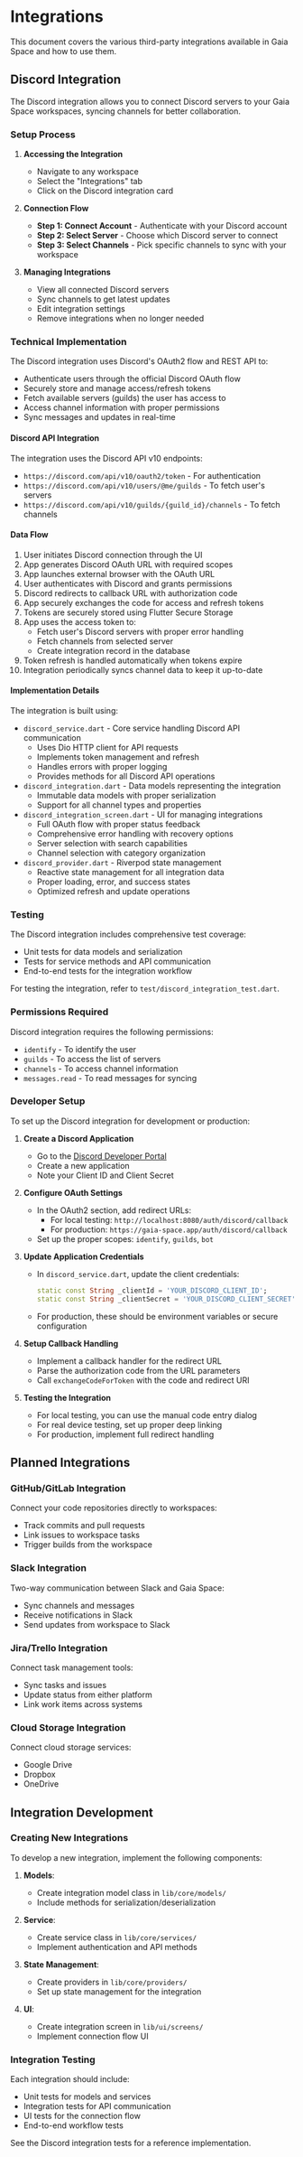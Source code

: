 # Integrations

This document covers the various third-party integrations available in Gaia Space and how to use them.

## Discord Integration

The Discord integration allows you to connect Discord servers to your Gaia Space workspaces, syncing channels for better collaboration.

### Setup Process

1. **Accessing the Integration**
   - Navigate to any workspace
   - Select the "Integrations" tab
   - Click on the Discord integration card

2. **Connection Flow**
   - **Step 1: Connect Account** - Authenticate with your Discord account
   - **Step 2: Select Server** - Choose which Discord server to connect
   - **Step 3: Select Channels** - Pick specific channels to sync with your workspace

3. **Managing Integrations**
   - View all connected Discord servers
   - Sync channels to get latest updates
   - Edit integration settings
   - Remove integrations when no longer needed

### Technical Implementation

The Discord integration uses Discord's OAuth2 flow and REST API to:
- Authenticate users through the official Discord OAuth flow
- Securely store and manage access/refresh tokens
- Fetch available servers (guilds) the user has access to
- Access channel information with proper permissions
- Sync messages and updates in real-time

#### Discord API Integration

The integration uses the Discord API v10 endpoints:
- `https://discord.com/api/v10/oauth2/token` - For authentication
- `https://discord.com/api/v10/users/@me/guilds` - To fetch user's servers
- `https://discord.com/api/v10/guilds/{guild_id}/channels` - To fetch channels

#### Data Flow

1. User initiates Discord connection through the UI
2. App generates Discord OAuth URL with required scopes
3. App launches external browser with the OAuth URL
4. User authenticates with Discord and grants permissions
5. Discord redirects to callback URL with authorization code
6. App securely exchanges the code for access and refresh tokens
7. Tokens are securely stored using Flutter Secure Storage
8. App uses the access token to:
   - Fetch user's Discord servers with proper error handling
   - Fetch channels from selected server
   - Create integration record in the database
9. Token refresh is handled automatically when tokens expire
10. Integration periodically syncs channel data to keep it up-to-date

#### Implementation Details

The integration is built using:
- `discord_service.dart` - Core service handling Discord API communication
  - Uses Dio HTTP client for API requests
  - Implements token management and refresh
  - Handles errors with proper logging
  - Provides methods for all Discord API operations
- `discord_integration.dart` - Data models representing the integration
  - Immutable data models with proper serialization
  - Support for all channel types and properties
- `discord_integration_screen.dart` - UI for managing integrations
  - Full OAuth flow with proper status feedback
  - Comprehensive error handling with recovery options
  - Server selection with search capabilities
  - Channel selection with category organization
- `discord_provider.dart` - Riverpod state management
  - Reactive state management for all integration data
  - Proper loading, error, and success states
  - Optimized refresh and update operations

### Testing

The Discord integration includes comprehensive test coverage:
- Unit tests for data models and serialization
- Tests for service methods and API communication
- End-to-end tests for the integration workflow

For testing the integration, refer to `test/discord_integration_test.dart`.

### Permissions Required

Discord integration requires the following permissions:
- `identify` - To identify the user
- `guilds` - To access the list of servers
- `channels` - To access channel information
- `messages.read` - To read messages for syncing

### Developer Setup

To set up the Discord integration for development or production:

1. **Create a Discord Application**
   - Go to the [Discord Developer Portal](https://discord.com/developers/applications)
   - Create a new application
   - Note your Client ID and Client Secret

2. **Configure OAuth Settings**
   - In the OAuth2 section, add redirect URLs:
     - For local testing: `http://localhost:8080/auth/discord/callback`
     - For production: `https://gaia-space.app/auth/discord/callback`
   - Set up the proper scopes: `identify`, `guilds`, `bot`

3. **Update Application Credentials**
   - In `discord_service.dart`, update the client credentials:
     ```dart
     static const String _clientId = 'YOUR_DISCORD_CLIENT_ID';
     static const String _clientSecret = 'YOUR_DISCORD_CLIENT_SECRET';
     ```
   - For production, these should be environment variables or secure configuration

4. **Setup Callback Handling**
   - Implement a callback handler for the redirect URL
   - Parse the authorization code from the URL parameters
   - Call `exchangeCodeForToken` with the code and redirect URI

5. **Testing the Integration**
   - For local testing, you can use the manual code entry dialog
   - For real device testing, set up proper deep linking
   - For production, implement full redirect handling

## Planned Integrations

### GitHub/GitLab Integration

Connect your code repositories directly to workspaces:
- Track commits and pull requests
- Link issues to workspace tasks
- Trigger builds from the workspace

### Slack Integration

Two-way communication between Slack and Gaia Space:
- Sync channels and messages
- Receive notifications in Slack
- Send updates from workspace to Slack

### Jira/Trello Integration

Connect task management tools:
- Sync tasks and issues
- Update status from either platform
- Link work items across systems

### Cloud Storage Integration

Connect cloud storage services:
- Google Drive
- Dropbox
- OneDrive

## Integration Development

### Creating New Integrations

To develop a new integration, implement the following components:

1. **Models**:
   - Create integration model class in `lib/core/models/`
   - Include methods for serialization/deserialization

2. **Service**:
   - Create service class in `lib/core/services/`
   - Implement authentication and API methods

3. **State Management**:
   - Create providers in `lib/core/providers/`
   - Set up state management for the integration

4. **UI**:
   - Create integration screen in `lib/ui/screens/`
   - Implement connection flow UI

### Integration Testing

Each integration should include:
- Unit tests for models and services
- Integration tests for API communication
- UI tests for the connection flow
- End-to-end workflow tests

See the Discord integration tests for a reference implementation.